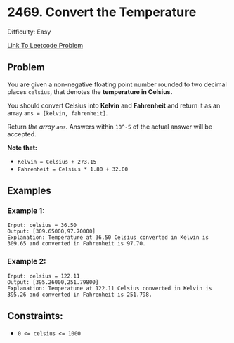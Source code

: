 # 2469. Convert the Temperature
Difficulty: Easy

[Link To Leetcode Problem](https://leetcode.com/problems/convert-the-temperature/)

## Problem
You are given a non-negative floating point number rounded to two decimal places `celsius`, that denotes the **temperature in Celsius.**

You should convert Celsius into **Kelvin** and **Fahrenheit** and return it as an array `ans = [kelvin, fahrenheit]`.

Return *the array `ans`.* Answers within `10^-5` of the actual answer will be accepted.

**Note that:**

- `Kelvin = Celsius + 273.15`
- `Fahrenheit = Celsius * 1.80 + 32.00`

## Examples
### Example 1:
```
Input: celsius = 36.50
Output: [309.65000,97.70000]
Explanation: Temperature at 36.50 Celsius converted in Kelvin is 309.65 and converted in Fahrenheit is 97.70.
```
### Example 2:
```
Input: celsius = 122.11
Output: [395.26000,251.79800]
Explanation: Temperature at 122.11 Celsius converted in Kelvin is 395.26 and converted in Fahrenheit is 251.798.
```

## Constraints:
- `0 <= celsius <= 1000`